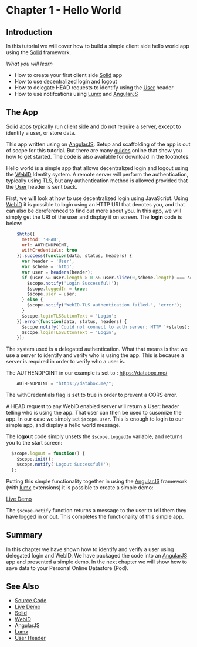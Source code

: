# Chapter 1 - Hello World

## Introduction

In this tutorial we will cover how to build a simple client side hello world app using the [Solid](https://github.com/solid) framework.  

*What you will learn*

* How to create your first client side [Solid](https://github.com/solid) app
* How to use decentralized login and logout
* How to delegate HEAD requests to identify using the [User](https://www.w3.org/community/rww/wiki/User_Header) header
* How to use notifcations using [Lumx](http://ui.lumapps.com/) and [AngularJS](https://angularjs.org/)

## The App

[Solid](https://github.com/solid) apps typically run client side and do not require a server, except to identify a user, or store data.

This app written using on [AngularJS](https://angularjs.org/).  Setup and scaffolding of the app is out of scope for this tutorial.  But there are many [guides](https://docs.angularjs.org/misc/started) online that show you how to get started.  The code is also available for download in the footnotes.

Hello world is a simple app that allows decentralized login and logout using the [WebID](http://webid.info/) Identity system.  A remote server will perform the authentication, typically using TLS, but any authentication method is allowed provided that the [User](https://www.w3.org/community/rww/wiki/User_Header) header is sent back.


First, we will look at how to use decentralized login using JavaScript.  Using [WebID](http://webid.info/) it is possible to login using an HTTP URI that denotes you, and that can also be dereferenced to find out more about you.  In this app, we will simply get the URI of the user and display it on screen.  The **login** code is below:

```javascript
    $http({
      method: 'HEAD',
      url: AUTHENDPOINT,
      withCredentials: true
    }).success(function(data, status, headers) {
      var header = 'User';
      var scheme = 'http';
      var user = headers(header);
      if (user && user.length > 0 && user.slice(0,scheme.length) === scheme) {
        $scope.notify('Login Successful!');
        $scope.loggedIn = true;
        $scope.user = user;
      } else {
        $scope.notify('WebID-TLS authentication failed.', 'error');
      }
      $scope.loginTLSButtonText = 'Login';
    }).error(function(data, status, headers) {
      $scope.notify('Could not connect to auth server: HTTP '+status);
      $scope.loginTLSButtonText = 'Login';
    });


  ```
  
The system used is a delegated authentication.  What that means is that we use a server to identify and verify who is using the app.  This is because a server is required in order to verify who a user is.  

The AUTHENDPOINT in our example is set to : https://databox.me/

```javascript
    AUTHENDPOINT = "https://databox.me/";
```
The withCredentials flag is set to true in order to prevent a CORS error.

A HEAD request to any WebID enabled server will return a User: header telling who is using the app.  That user can then be used to cusomize the app.  In our case we simply set `$scope.user`.  This is enough to login to our simple app, and display a hello world message.

The **logout** code simply unsets the `$scope.loggedIn` variable, and returns you to the start screen:

```javascript
  $scope.logout = function() {
    $scope.init();
    $scope.notify('Logout Successful!');
  };
```

Putting this simple functionality together in using the [AngularJS](https://angularjs.org/) framework (with [lumx](http://ui.lumapps.com/) extensions) it is possible to create a simple demo:

  [Live Demo](http://melvincarvalho.github.io/helloworld/)
  
The `$scope.notify` function returns a message to the user to tell them they have logged in or out.  This completes the functionality of this simple app.
  
## Summary

In this chapter we have shown how to identify and verify a user using delegated login and WebID.  We have packaged the code into an [AngularJS](https://angularjs.org/) app and presented a simple demo.  In the next chapter we will show how to save data to your Personal Online Datastore (Pod).

## See Also

* [Source Code](https://github.com/melvincarvalho/helloworld)
* [Live Demo](http://melvincarvalho.github.io/helloworld/)
* [Solid](https://github.com/solid)
* [WebID](http://webid.info/)
* [AngularJS](https://angularjs.org/)
* [Lumx](http://ui.lumapps.com/)
* [User Header](https://www.w3.org/community/rww/wiki/User_Header)